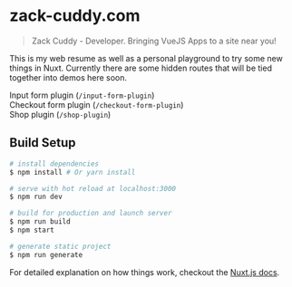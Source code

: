 # zack-cuddy.com

> Zack Cuddy - Developer.  Bringing VueJS Apps to a site near you!

This is my web resume as well as a personal playground to try some new things in Nuxt.
Currently there are some hidden routes that will be tied together into demos here soon.

Input form plugin (`/input-form-plugin`)
<br />
Checkout form plugin (`/checkout-form-plugin`)
<br />
Shop plugin (`/shop-plugin`)

## Build Setup

``` bash
# install dependencies
$ npm install # Or yarn install

# serve with hot reload at localhost:3000
$ npm run dev

# build for production and launch server
$ npm run build
$ npm start

# generate static project
$ npm run generate
```

For detailed explanation on how things work, checkout the [Nuxt.js docs](https://github.com/nuxt/nuxt.js).

